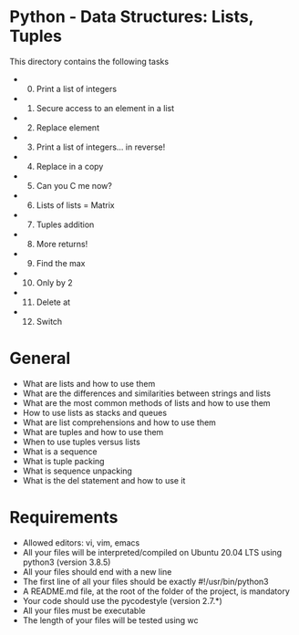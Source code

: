 # Python - Data Structures: Lists, Tuples
This directory contains the following tasks

- 0. Print a list of integers
- 1. Secure access to an element in a list
- 2. Replace element
- 3. Print a list of integers... in reverse!
- 4. Replace in a copy
- 5. Can you C me now?
- 6. Lists of lists = Matrix
- 7. Tuples addition
- 8. More returns!
- 9. Find the max
- 10. Only by 2
- 11. Delete at
- 12. Switch

# General

* What are lists and how to use them
* What are the differences and similarities between strings and lists
* What are the most common methods of lists and how to use them
* How to use lists as stacks and queues
* What are list comprehensions and how to use them
* What are tuples and how to use them
* When to use tuples versus lists
* What is a sequence
* What is tuple packing
* What is sequence unpacking
* What is the del statement and how to use it

# Requirements

- Allowed editors: vi, vim, emacs
- All your files will be interpreted/compiled on Ubuntu 20.04 LTS using python3 (version 3.8.5)
- All your files should end with a new line
- The first line of all your files should be exactly #!/usr/bin/python3
- A README.md file, at the root of the folder of the project, is mandatory
- Your code should use the pycodestyle (version 2.7.\*)
- All your files must be executable
- The length of your files will be tested using wc




